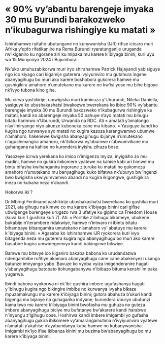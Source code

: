 # « 90% vy’abantu barengeje imyaka 30 mu Burundi barakozweko n’ikubagurwa rishingiye ku matati »

Ishirahamwe ryitaho ubutungane no kunywanisha (IJR) rifise icicaro muri Afrika y’epfo rifatikanijre na Rema Burundi ryaratunganije uruganda rw’ikiganiro ku ngorane ziri ku mipaka mu karere k’ibiyaga binini, kuri uyu wa 15 Munyonyo 2024 i Bujumbura.

Nk’uko umuhuzabikorwa muri iryo shirahamwe Patrick Hajayandi yabisiguye ngo ico kiyago cari kigamije guterera ivyiyumviro mu gutahura ingene abanyagihugu bo muri ako karere boshobora gukorera hamwe mu gushigikira amahoro n’umutekano mu karere no kw’isi yose mu bihe bigoye nk’ivyo tubona kino gihe.

Mu cirwa yashikirije, umwigisha muri kaminuza y’Uburundi, Niteka Daniella, yasiguye ko ubushakashatsi bwakozwe bwerekana ko ibice 90% vy’abantu barengeje imyaka 30 mu Burundi bakozweko n’ikubagurwa rishingiye ku matati, kandi ko abarengeje imyaka 50 bahuye n’ayo matati mu bihugu bitatu harimwo n’Uburundi, Urwanda na RDC. Ati « amatati y’amatongo n’ay’imiryango niyo akunze kuboneka cane mu kibano. »
Yasiguye kandi ko kugira ngo turwanye ayo matati no kugira kazoza karangwamwo ubumwe n’amahoro, hakenewe kwigisha abanyagihugu ibijanye n’umutekano n’ugushimangira amahoro, nk’ibikorwa vy’ubumwe n’ubwumvikane mu guhangana na kahise no kurondera inyishu zihuza bose.

Yasozeye icirwa yerekana ko imico n’imigenzo myiza, inyigisho zo mu madini, hamwe no gukira ibikomere vyatewe na kahise kabi ari bimwe mu bintu bifasha kwihanganira ingorane zituruka ku matati no gukomeza amahoro n’umutekano mu banyagihugu kuko bifatwa nk’uburyo bw’ingenzi bwo kwigisha ukwiyumvamwo abandi no kugira ikigongwe, gushigikira ineza no kubana neza n’abandi.

Hokorwa iki ?

Dr Mbirigi Ferdinand yashikirije ubushakashatsi bwerekana ko gushika muri 2021, ata gihugu na kimwe co mu karere k’ibiyaga binini cari gifise ubwigenge burengeye urugezo rwa 3 ufatiye ku gipimo ca Freedom House (kuva kuri 1 gushika kuri 7). Ati: « Poritike z’ibihugu bikomeye, ubukene bukabije n’iterambere ridakwiye, hamwe n’intwaro ni ibintu bitatu bihambaye bibangamira umutekano n’amahoro vy’ abatuye mu karere k’ibiyaga binini. »
Agasaba ko ishirahamwe IJR ryokorera kuri ivyo bitagenda neza mu guterera kugira ngo abanyagihugu bo muri ako karere basubire kugira umwidegemvyo kandi bakingirwe bikwiye.

Bamwe mu bitavye ico kiganiro bakaba babona ko urudandazwa ndengambibe rufitiye akamaro abanyagihugu cane cane abakenyezi usanga batunze imiryango yabo. Bavuze ko vyoba vyiza imigenderanire hagati y’abanyagihugu batobato itohungabanywa n’ibibazo bituma kenshi imipaka yugarwa.

Ibindi babona vyokorwa ni nk’ibi: gushira imbere ugufashanya hagati y’ibihugu kugira ngo bikingire imbibe no kurwanya ivyaha bikaze mpuzamakungu mu karere k’ibiyaga binini; gutora abahuza b’ukuri kandi bigenga mu bijanye na guhagarika indyane; kurondera uburyo ubutunzi kama bwo mu karere k’ibiyaga binini bwofasha mu guhuza no guteza imbere abanyagihugu biciye mu bufatanye bw’akarere kandi harabwe n’inyungu z’igihugu cose.
Hoshirwa kandi imbere imigambi yo gufasha abanyagihugu gukira ibikomere vy’amarangamutima n’ivyiyumviro vyatewe n’amatati y’akahise n’ayabandanya kuba hamwe no kubanywanisha. Imigambi nk’iyo ifise ikibanza kinini mu buzima bw’abanyagihugu bo mu karere k’ibiyaga binini.